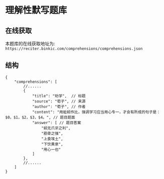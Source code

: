 # 理解性默写题库

## 在线获取
本题库的在线获取地址为: `https://reciter.binkic.com/comprehensions/comprehensions.json`

## 结构
```jsonc
{
    "comprehensions": [
        //......
        {
            "title": "劝学",  // 标题
            "source": "荀子", // 来源
            "author": "荀子", // 作者
            "content": "用蚯蚓作比，强调学习应当用心专一，才会有所成的句子是：$0，$1，$2，$3，$4。", // 题目题面
            "answer": [ // 题目答案
                "蚓无爪牙之利",
                "筋骨之强",
                "上食埃土",
                "下饮黄泉",
                "用心一也"
            ]
        },
        //......
    ]
}
```
